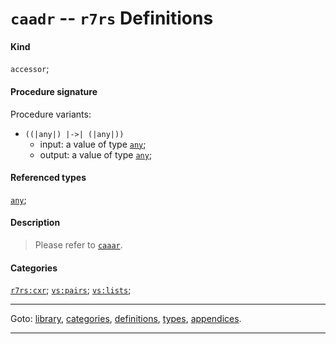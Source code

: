 

<a id='definition__r7rs__caadr'></a>

# `caadr` -- `r7rs` Definitions


#### Kind

`accessor`;


#### Procedure signature

Procedure variants:
 * `((|any|) |->| (|any|))`
   * input: a value of type [`any`](../../r7rs/types/any.md#type__r7rs__any);
   * output: a value of type [`any`](../../r7rs/types/any.md#type__r7rs__any);


#### Referenced types

[`any`](../../r7rs/types/any.md#type__r7rs__any);


#### Description

> Please refer to [`caaar`](../../r7rs/definitions/caaar.md#definition__r7rs__caaar).


#### Categories

[`r7rs:cxr`](../../r7rs/categories/r7rs_3a_cxr.md#category__r7rs__r7rs_3a_cxr);
[`vs:pairs`](../../r7rs/categories/vs_3a_pairs.md#category__r7rs__vs_3a_pairs);
[`vs:lists`](../../r7rs/categories/vs_3a_lists.md#category__r7rs__vs_3a_lists);

----

Goto: [library](../../r7rs/_index.md#library__r7rs), [categories](../../r7rs/categories/_index.md#toc__r7rs__categories), [definitions](../../r7rs/definitions/_index.md#toc__r7rs__definitions), [types](../../r7rs/types/_index.md#toc__r7rs__types), [appendices](../../r7rs/appendices/_index.md#toc__r7rs__appendices).

----

